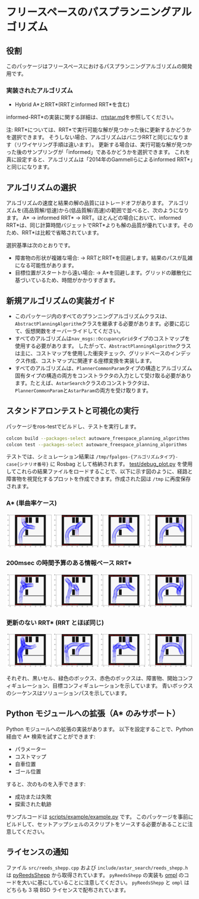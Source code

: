 # フリースペースのパスプランニングアルゴリズム

## 役割

このパッケージはフリースペースにおけるパスプランニングアルゴリズムの開発用です。

### 実装されたアルゴリズム

- Hybrid A\*とRRT\*(RRTとinformed RRT\*を含む)

informed-RRT\*の実装に関する詳細は、[rrtstar.md](rrtstar.md)を参照してください。

<!-- cspell:ignore Gammell -->

注: RRT\*については、RRT\*で実行可能な解が見つかった後に更新するかどうかを選択できます。
そうしない場合、アルゴリズムはバニラRRTと同じになります（リワイヤリング手順は違います）。
更新する場合は、実行可能な解が見つかった後のサンプリングが「informed」であるかどうかを選択できます。
これを真に設定すると、アルゴリズムは「2014年のGammellらによるinformed RRT\*」と同じになります。

## アルゴリズムの選択

アルゴリズムの速度と結果の解の品質にはトレードオフがあります。
アルゴリズムを(高品質解/低速)から(低品質解/高速)の範囲で並べると、次のようになります。
A\* -> informed RRT\* -> RRT。ほとんどの場合において、informed RRT\*は、同じ計算時間バジェットでRRT\*よりも解の品質が優れています。そのため、RRT\*は比較で省略されています。

選択基準は次のとおりです。

- 障害物の形状が複雑な場合: -> RRTとRRT\*を回避します。結果のパスが乱雑になる可能性があります。
- 目標位置がスタートから遠い場合: -> A\*を回避します。グリッドの離散化に基づいているため、時間がかかりすぎます。

## 新規アルゴリズムの実装ガイド

- このパッケージ内のすべてのプランニングアルゴリズムクラスは、`AbstractPlanningAlgorithm`クラスを継承する必要があります。必要に応じて、仮想関数をオーバーライドしてください。
- すべてのアルゴリズムは`nav_msgs::OccupancyGrid`タイプのコストマップを使用する必要があります。
  したがって、`AbstractPlanningAlgorithm`クラスは主に、コストマップを使用した衝突チェック、グリッドベースのインデックス作成、コストマップに関連する座標変換を実装します。
- すべてのアルゴリズムは、`PlannerCommonParam`タイプの構造とアルゴリズム固有タイプの構造の両方をコンストラクタの入力として受け取る必要があります。たとえば、`AstarSearch`クラスのコンストラクタは、`PlannerCommonParam`と`AstarParam`の両方を受け取ります。

## スタンドアロンテストと可視化の実行

パッケージをros-testでビルドし、テストを実行します。

```sh
colcon build --packages-select autoware_freespace_planning_algorithms
colcon test --packages-select autoware_freespace_planning_algorithms
```

テストでは、シミュレーション結果は `/tmp/fpalgos-{アルゴリズムタイプ}-case{シナリオ番号}` に Rosbag として格納されます。
[test/debug_plot.py](test/debug_plot.py) を使用してこれらの結果ファイルをロードすることで、以下に示す図のように、経路と障害物を視覚化するプロットを作成できます。作成された図は `/tmp` に再度保存されます。

### A\* (単曲率ケース)

![サンプル出力図](figs/summary-astar_single.png)

### 200msec の時間予算のある情報ベース RRT\*

![サンプル出力図](figs/summary-rrtstar_informed_update.png)

### 更新のない RRT\* (RRT とほぼ同じ)

![サンプル出力図](figs/summary-rrtstar_fastest.png)

それぞれ、黒いセル、緑色のボックス、赤色のボックスは、障害物、開始コンフィギュレーション、目標コンフィギュレーションを示しています。
青いボックスのシーケンスはソリューションパスを示しています。

## Python モジュールへの拡張（A\* のみサポート）

Python モジュールへの拡張の実装があります。
以下を設定することで、Python 経由で A\* 検索を試すことができます:

- パラメーター
- コストマップ
- 自車位置
- ゴール位置

すると、次のものを入手できます:

- 成功または失敗
- 探索された軌跡

サンプルコードは [scripts/example/example.py](scripts/example/example.py) です。
このパッケージを事前にビルドして、セットアップシェルのスクリプトをソースする必要があることに注意してください。

## ライセンスの通知

ファイル `src/reeds_shepp.cpp` および `include/astar_search/reeds_shepp.h`
は [pyReedsShepp](https://github.com/ghliu/pyReedsShepp) から取得されています。
`pyReedsShepp` の実装も [ompl](https://github.com/ompl/ompl) のコードを大いに基にしていることに注意してください。
`pyReedsShepp` と `ompl` はどちらも 3 項 BSD ライセンスで配布されています。
